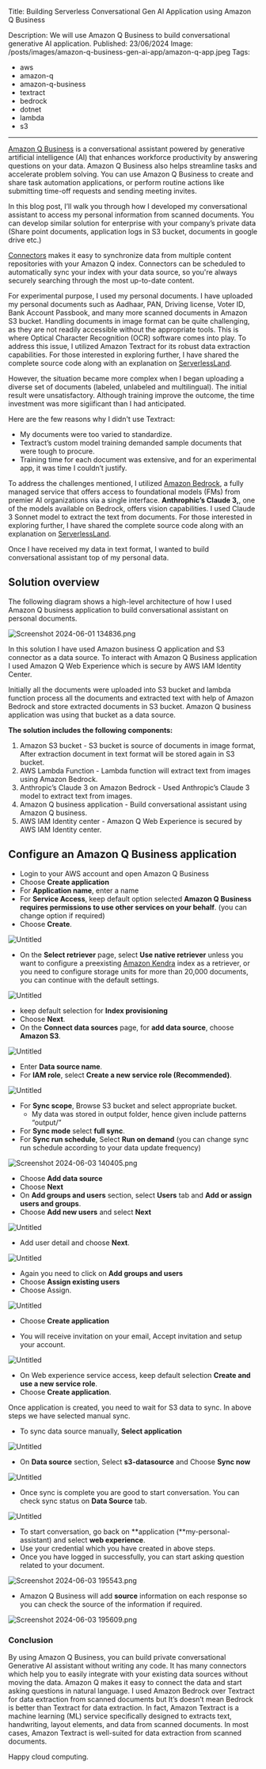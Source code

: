 Title: Building Serverless Conversational Gen AI Application using Amazon Q Business

Description: We will use Amazon Q Business to build conversational generative AI application.
Published: 23/06/2024
Image: /posts/images/amazon-q-business-gen-ai-app/amazon-q-app.jpeg
Tags:
  - aws
  - amazon-q
  - amazon-q-business
  - textract
  - bedrock
  - dotnet
  - lambda
  - s3
---

[Amazon Q Business](https://docs.aws.amazon.com/amazonq/latest/qbusiness-ug/what-is.html) is a conversational assistant powered by generative artificial intelligence (AI) that enhances workforce productivity by answering questions on your data. Amazon Q Business also helps streamline tasks and accelerate problem solving. You can use Amazon Q Business to create and share task automation applications, or perform routine actions like submitting time-off requests and sending meeting invites.

In this blog post, I’ll walk you through how I developed my conversational assistant to access my personal information from scanned documents. You can develop similar solution for enterprise with your company’s private data (Share point documents, application logs in S3 bucket, documents in google drive etc.)

[Connectors](https://docs.aws.amazon.com/amazonq/latest/qbusiness-ug/connectors-list.html) makes it easy to synchronize data from multiple content repositories with your Amazon Q index. Connectors can be scheduled to automatically sync your index with your data source, so you're always securely searching through the most up-to-date content.

For experimental purpose, I used my personal documents. I have uploaded my personal documents such as Aadhaar, PAN, Driving license, Voter ID, Bank Account Passbook, and many more scanned documents in Amazon S3 bucket. 
Handling documents in image format can be quite challenging, as they are not readily accessible without the appropriate tools. This is where Optical Character Recognition (OCR) software comes into play. To address this issue, I utilized Amazon Textract for its robust data extraction capabilities. For those interested in exploring further, I have shared the complete source code along with an explanation on [ServerlessLand](https://serverlessland.com/patterns/textract-lambda-cdk-dotnet). 

However, the situation became more complex when I began uploading a diverse set of documents (labeled, unlabeled and multilingual). The initial result were unsatisfactory. Although training improve the outcome, the time investment was more sigiificant than I had anticipated.

Here are the few reasons why I didn't use Textract:

-  My documents were too varied to standardize.
- Textract’s custom model training demanded sample documents that were tough to procure.
- Training time for each document was extensive, and for an experimental app, it was time I couldn’t justify.

To address the challenges mentioned, I utilized [Amazon Bedrock](https://aws.amazon.com/bedrock/), a fully managed service that offers access to foundational models (FMs) from premier AI organizations via a single interface. **Anthrophic’s Claude 3,**, one of the models available on Bedrock, offers vision capabilities. I used Claude 3 Sonnet model to extract the text from documents. For those interested in exploring further, I have shared the complete source code along with an explanation on [ServerlessLand](https://serverlessland.com/patterns/bedrock-lambda-cdk-dotnet).

Once I have received my data in text format, I wanted to build conversational assistant top of my personal data.

## Solution overview

The following diagram shows a high-level architecture of how I used Amazon Q business application to build conversational assistant on personal documents. 

![Screenshot 2024-06-01 134836.png](images/amazon-q-business-gen-ai-app/solution-overview.png)

In this solution I have used Amazon business Q application and S3 connector as a data source. To interact with Amazon Q Business application I used Amazon Q Web Experience which is secure by AWS IAM Identity Center. 

Initially all the documents were uploaded into S3 bucket and lambda function process all the documents and extracted text with help of Amazon Bedrock and store extracted documents in S3 bucket. Amazon Q business application was using that bucket as a data source.

**The solution includes the following components:**

1. Amazon S3 bucket - S3 bucket is source of documents in image format, After extraction document in text format will be stored again in S3 bucket.
2. AWS Lambda Function - Lambda function will extract text from images using Amazon Bedrock.
3. Anthropic’s Claude 3 on Amazon Bedrock - Used Anthropic’s Claude 3 model to extract text from images.
4. Amazon Q business application - Build conversational assistant using Amazon Q business.
5. AWS IAM Identity center - Amazon Q Web Experience is secured by AWS IAM Identity center.

## **Configure an Amazon Q Business application**

- Login to your AWS account and open Amazon Q Business
- Choose **Create application**
- For **Application name**, enter a name
- For **Service Access**, keep default option selected **Amazon Q Business requires permissions to use other services on your behalf**. (you can change option if required)
- Choose **Create**.

![Untitled](images/amazon-q-business-gen-ai-app/create-app-step1.png)

- On the **Select retriever** page, select **Use native retriever** unless you want to configure a preexisting [Amazon Kendra](https://aws.amazon.com/kendra/) index as a retriever, or you need to configure storage units for more
than 20,000 documents, you can continue with the default settings.

![Untitled](images/amazon-q-business-gen-ai-app/create-app-step2.png)

- keep default selection for **Index provisioning**
- Choose **Next**.
- On the **Connect data sources** page, for **add data source**, choose **Amazon S3**.

![Untitled](images/amazon-q-business-gen-ai-app/create-app-step4.png)

- Enter **Data source name**.
- For **IAM role**, select **Create a new service role (Recommended)**.


![Untitled](images/amazon-q-business-gen-ai-app/create-app-step3.png)

- For **Sync scope**, Browse S3 bucket and select appropriate bucket.
    - My data was stored in output folder, hence given include patterns “output/”
- For **Sync mode** select **full sync**.
- For **Sync run schedule**, Select **Run on demand** (you can change sync run schedule according to your data update frequency)

![Screenshot 2024-06-03 140405.png](images/amazon-q-business-gen-ai-app/choose-s3-bucket.png)

- Choose **Add data source**
- Choose **Next**
- On **Add groups and users** section, select **Users** tab and **Add or assign users and groups**.
- Choose **Add new users** and select **Next**

![Untitled](images/amazon-q-business-gen-ai-app/add-user.png)

- Add user detail and choose **Next**.

![Untitled](images/amazon-q-business-gen-ai-app/add-user-detail.png)

- Again you need to click on **Add groups and users**
- Choose **Assign existing users**
- Choose Assign.

![Untitled](images/amazon-q-business-gen-ai-app/assign-user.png)

- Choose **Create application**

- You will receive invitation on your email, Accept invitation and setup your account.

![Untitled](images/amazon-q-business-gen-ai-app/accept-invitation.png)

- On Web experience service access, keep default selection **Create and use a new service role**.
- Choose **Create application**.

Once application is created, you need to wait for S3 data to sync. In above steps we have selected manual sync.

- To sync data source manually, **Select application**

![Untitled](images/amazon-q-business-gen-ai-app/select-app-for-data-sync.png)

- On **Data source** section, Select **s3-datasource** and Choose **Sync now**

![Untitled](images/amazon-q-business-gen-ai-app/select-data-source.png)

- Once sync is complete you are good to start conversation. You can check sync status on **Data Source** tab.

![Untitled](images/amazon-q-business-gen-ai-app/sync-data-source.png)

- To start conversation, go back on **application (**my-personal-assistant) and select **web experience**.
- Use your credential which you have created in above steps.
- Once you have logged in successfully, you can start asking question related to your document.

![Screenshot 2024-06-03 195543.png](images/amazon-q-business-gen-ai-app/conversation-chat.png)

- Amazon Q Business will add **source** information on each response so you can check the source of the information if required.

![Screenshot 2024-06-03 195609.png](images/amazon-q-business-gen-ai-app/conversation-chat-source.png)

### **Conclusion**

By using Amazon Q Business, you can build private conversational Generative AI assistant without writing any code. It has many connectors which help you to easily integrate with your existing data sources without moving the data. Amazon Q makes it easy to connect the data and start asking questions in natural language.
I used Amazon Bedrock over Textract for data extraction from scanned documents but It’s doesn’t mean Bedrock is better than Textract for data extraction. In fact, Amazon Textract is a machine learning (ML) service specifically designed to extracts text, handwriting, layout elements, and data from scanned documents. In most cases, Amazon Textract is well-suited for data extraction from scanned documents.

Happy cloud computing.